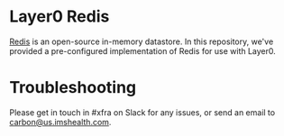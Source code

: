 # Layer0 Redis

[Redis](https://redis.io/) is an open-source in-memory datastore. In this repository, we've provided a pre-configured implementation of Redis for use with Layer0.


# Troubleshooting

Please get in touch in #xfra on Slack for any issues, or send an email to [carbon@us.imshealth.com](mailto:carbon@us.imshealth.com).


